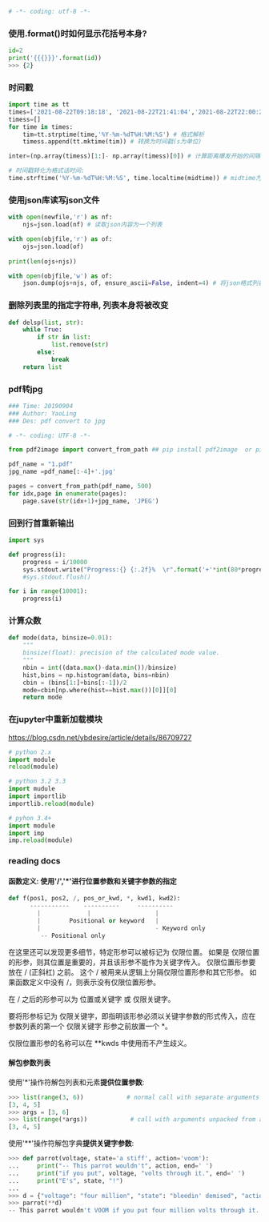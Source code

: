 ```python
# -*- coding: utf-8 -*-
```

### 使用.format()时如何显示花括号本身?

```python
id=2
print('{{{}}}'.format(id))
>>> {2}
```

### 时间戳

```python
import time as tt
times=['2021-08-22T09:18:18', '2021-08-22T21:41:04','2021-08-22T22:00:23'] #爆发时间, 第一张开始时间, 最后一张结束时间
timess=[]
for time in times:
    tim=tt.strptime(time,'%Y-%m-%dT%H:%M:%S') # 格式解析
    timess.append(tt.mktime(tim)) # 转换为时间戳(s为单位)

inter=(np.array(timess)[1:]- np.array(timess)[0]) # 计算距离爆发开始的间隔

# 时间戳转化为格式话时间:
time.strftime('%Y-%m-%dT%H:%M:%S', time.localtime(midtime)) # midtime为时间戳, 先转换成localtime, 再转换成格式化时间
```

### 使用json库读写json文件

```python
with open(newfile,'r') as nf:
    njs=json.load(nf) # 读取json内容为一个列表

with open(objfile,'r') as of:
    ojs=json.load(of)
    
print(len(ojs+njs))

with open(objfile,'w') as of:
    json.dump(ojs+njs, of, ensure_ascii=False, indent=4) # 将json格式列表写入json文件, indent表示缩进,没有indent就没有格式. ensure_ascii=False是为了使汉字能正常写入
```

### 删除列表里的指定字符串, 列表本身将被改变

```python
def delsp(list, str):
    while True:
        if str in list:
            list.remove(str)
        else:
            break
    return list
```

### pdf转jpg

```python
### Time: 20190904
### Author: YaoLing
### Des: pdf convert to jpg

# -*- coding: UTF-8 -*-

from pdf2image import convert_from_path ## pip install pdf2image  or pip install --user pdf2image

pdf_name = "1.pdf"
jpg_name =pdf_name[:-4]+'.jpg'

pages = convert_from_path(pdf_name, 500)
for idx,page in enumerate(pages):
    page.save(str(idx+1)+jpg_name, 'JPEG')
```

### 回到行首重新输出

```python
import sys

def progress(i):
    progress = i/10000
    sys.stdout.write("Progress:{} {:.2f}%  \r".format('+'*int(80*progress) + '-'*(80-int(80*progress)), progress*100))
    #sys.stdout.flush()

for i in range(10001):
    progress(i)
```

### 计算众数

```python
def mode(data, binsize=0.01):
    """
    binsize(float): precision of the calculated mode value.
    """
    nbin = int((data.max()-data.min())/binsize)
    hist,bins = np.histogram(data, bins=nbin)
    cbin = (bins[1:]+bins[:-1])/2
    mode=cbin[np.where(hist==hist.max())[0]][0]
    return mode
```

### 在jupyter中重新加载模块

https://blog.csdn.net/ybdesire/article/details/86709727

```python
# python 2.x
import module
reload(module)

# python 3.2 3.3
import mudule
import importlib
importlib.reload(module)

# pyhon 3.4+
import module
import imp
imp.reload(module)

```

### reading docs

#### 函数定义: 使用'/','*'进行位置参数和关键字参数的指定

```python
def f(pos1, pos2, /, pos_or_kwd, *, kwd1, kwd2):
      -----------    ----------     ----------
        |             |                  |
        |        Positional or keyword   |
        |                                - Keyword only
         -- Positional only

```

在这里还可以发现更多细节，特定形参可以被标记为 仅限位置。 如果是 仅限位置 的形参，则其位置是重要的，并且该形参不能作为关键字传入。 仅限位置形参要放在 / (正斜杠) 之前。 这个 / 被用来从逻辑上分隔仅限位置形参和其它形参。 如果函数定义中没有 /，则表示没有仅限位置形参。

在 / 之后的形参可以为 位置或关键字 或 仅限关键字。

要将形参标记为 仅限关键字，即指明该形参必须以关键字参数的形式传入，应在参数列表的第一个 仅限关键字 形参之前放置一个 *。

仅限位置形参的名称可以在 **kwds 中使用而不产生歧义。

#### 解包参数列表

使用'*'操作符解包列表和元素**提供位置参数**:
```python
>>> list(range(3, 6))            # normal call with separate arguments
[3, 4, 5]
>>> args = [3, 6]
>>> list(range(*args))            # call with arguments unpacked from a list
[3, 4, 5]
```

使用'\*\*'操作符解包字典**提供关键字参数**:
```python
>>> def parrot(voltage, state='a stiff', action='voom'):
...     print("-- This parrot wouldn't", action, end=' ')
...     print("if you put", voltage, "volts through it.", end=' ')
...     print("E's", state, "!")
...
>>> d = {"voltage": "four million", "state": "bleedin' demised", "action": "VOOM"}
>>> parrot(**d)
-- This parrot wouldn't VOOM if you put four million volts through it. E's bleedin' demised !
```
